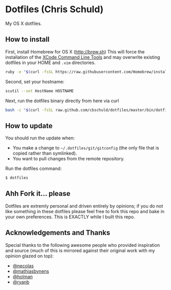# Dotfiles (Chris Schuld)

My OS X dotfiles.

## How to install

First, install Homebrew for OS X (http://brew.sh) This will force the installation of the [XCode Command Line Tools](https://developer.apple.com/downloads) and may overwrite existing dotfiles in your HOME and `.vim` directories.

```bash
ruby -e "$(curl -fsSL https://raw.githubusercontent.com/Homebrew/install/master/install)"
```
Second, set your hostname:

```bash
scutil --set HostName HOSTNAME
```

Next, run the dotfiles binary directly from here via curl

```bash
bash -c "$(curl -fsSL raw.github.com/cbschuld/dotfiles/master/bin/dotfiles)"
```

## How to update

You should run the update when:

* You make a change to `~/.dotfiles/git/gitconfig` (the only file that is copied rather than symlinked).
* You want to pull changes from the remote repository.

Run the dotfiles command:

```bash
$ dotfiles
```


## Ahh Fork it... please

Dotfiles are extremly personal and driven entirely by opinions; if you do not like something in these dotfiles please feel free to fork this repo and bake in your own preferences.  This is EXACTLY while I built this repo.

## Acknowledgements and Thanks
Special thanks to the following awesome people who provided inspiration and source (much of this is mirrored against their original work with my opinion glazed on top):

+ [@necolas](https://github.com/necolas/dotfiles)
+ [@mathiasbynens](https://mths.be/dotfiles)
+ [@holman](http://zachholman.com/2010/08/dotfiles-are-meant-to-be-forked/)
+ [@ryanb](https://github.com/ryanb/dotfiles)
